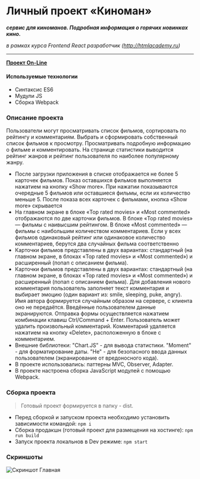 # Личный проект «Киноман»

***сервис для киноманов. Подробная информация о горячих новинках кино.***

_в рамках курса Frontend React разработчик (http://htmlacademy.ru)_
- - -

__[Проект On-Line](https://cinemaddict.dendev.ru)__

#### Используемые технологии
*   Синтаксис ES6
*   Мудули JS
*   Сборка Webpack

### Описание проекта
Пользователи могут просматривать список фильмов, сортировать по рейтингу и комментариям. Выбрать и сформировать собственный список фильмов к просмотру. Просматривать подробную информацию о фильме и комментировать. На странице статистики выводится рейтинг жанров и рейтинг пользователя по наиболее популярному жанру.

*   После загрузки приложения в списке отображается не более 5 карточек фильмов. Показ оставшихся фильмов выполняется нажатием на кнопку «Show more». При нажатии показываются очередные 5 фильмов или оставшиеся фильмы, если их количество меньше 5. После показа всех карточек с фильмами, кнопка «Show more» скрывается
*   На главном экране в блоке «Top rated movies» и «Most commented» отображаются по две карточки фильмов. В блоке «Top rated movies» — фильмы с наивысшим рейтингом. В блоке «Most commented» — фильмы с наибольшим количеством комментариев. Если у всех фильмов одинаковый рейтинг или одинаковое количество комментариев, берутся два случайных фильма соответственно
*   Карточки фильмов представлены в двух вариантах: стандартный (на главном экране, в блоках «Top rated movies» и «Most commented») и расширенный (попап с описанием фильма).
*   Карточки фильмов представлены в двух вариантах: стандартный (на главном экране, в блоках «Top rated movies» и «Most commented») и расширенный (попап с описанием фильма). Для добавления нового комментария пользователь заполняет текст комментария и выбирает эмоцию (один вариант из: smile, sleeping, puke, angry). Имя автора формируется случайным образом на сервере, с клиента оно не передаётся. Введённые пользователем данные экранируются. Отправка формы осуществляется нажатием комбинации клавиш Ctrl/Command + Enter. Пользователь может удалить произвольный комментарий. Комментарий удаляется нажатием на кнопку «Delete», расположенную в блоке с комментарием.
*   Внешние библиотеки: "Chart.JS" - для вывода статистики. "Moment" - для форматирование даты. "He" - для безопасного ввода данных пользователем (экранирование от вредоносного кода).
*   В проекте использовались: паттерны MVC, Observer, Adapter.
*   В проекте настроена сборка JavaScript модулей с помощью Webpack.

### Сборка проекта
>Готовый проект формируется в папку - dist.
*   Перед сборкой и запуском проекта необходимо установить зависимости командой: `npm i`
*   Сборка продакшн (готовый проект для размещения на хостинге): `npm run build`
*   Запуск проекта локальнов в Dev режиме: `npm start`

### Скриншоты
![Скриншот Главная](/screenshots/keksobooking.jpg)
